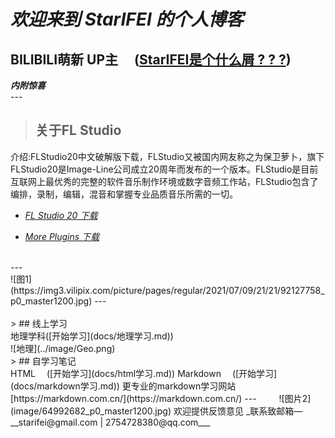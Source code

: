 # _欢迎来到 StarIFEI 的个人博客_<br>
## BILIBILI萌新 UP主 &emsp;([StarIFEI是个什么屑 ? ? ?](docs/aboutme.md))
***内附惊喜***<br>
---<br>
> ## 关于FL Studio<br>
介绍:FLStudio20中文破解版下载，FLStudio又被国内网友称之为保卫萝卜，旗下FLStudio20是Image-Line公司成立20周年而发布的一个版本。FLStudio是目前互联网上最优秀的完整的软件音乐制作环境或数字音频工作站，FLStudio包含了编排，录制，编辑，混音和掌握专业品质音乐所需的一切。  
* _[FL Studio 20 下载](docs/FLStudio.md)_<br>

* _[More Plugins 下载](docs/plugins.md)_<br>
<br>
---<br>
![图1](https://img3.vilipix.com/picture/pages/regular/2021/07/09/21/21/92127758_p0_master1200.jpg)
---<br>
<br>
> ## 线上学习<br>
地理学科([开始学习](docs/地理学习.md))<br>
![地理](../image/Geo.png)<br>
> ## 自学习笔记<br>
HTML &emsp;([开始学习](docs/html学习.md))  
Markdown &emsp;([开始学习](docs/markdown学习.md))   
更专业的markdown学习网站[https://markdown.com.cn/](https://markdown.com.cn/)
---
&emsp;&emsp; ![图片2](image/64992682_p0_master1200.jpg)
欢迎提供反馈意见  
_联系致邮箱—__starifei@gmail.com | 2754728380@qq.com___
